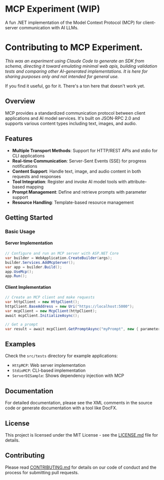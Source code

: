 # MCP Experiment (WIP)

A fun .NET implementation of the Model Context Protocol (MCP) for client-server communication with AI LLMs. 

# Contributing to MCP Experiment. 

*This was an experiment using Claude Code to generate an SDK from schema, directing it toward emulating minimal web apis, building validation tests and comparing other AI-generated implementations. It is here for sharing purposes only and not intended for general use.*

If you find it useful, go for it. There's a ton here that doesn't work yet. 

## Overview

MCP provides a standardized communication protocol between client applications and AI model services. It's built on JSON-RPC 2.0 and supports various content types including text, images, and audio.

## Features

- **Multiple Transport Methods**: Support for HTTP/REST APIs and stdio for CLI applications
- **Real-time Communication**: Server-Sent Events (SSE) for progress notifications 
- **Content Support**: Handle text, image, and audio content in both requests and responses
- **Tool Integration**: Register and invoke AI model tools with attribute-based mapping
- **Prompt Management**: Define and retrieve prompts with parameter support
- **Resource Handling**: Template-based resource management

## Getting Started

### Basic Usage

#### Server Implementation

```csharp
// Configure and run an MCP server with ASP.NET Core
var builder = WebApplication.CreateBuilder(args);
builder.Services.AddMcpServer();
var app = builder.Build();
app.UseMcp();
app.Run();
```

#### Client Implementation

```csharp
// Create an MCP client and make requests
var httpClient = new HttpClient();
httpClient.BaseAddress = new Uri("https://localhost:5000");
var mcpClient = new McpClient(httpClient);
await mcpClient.InitializeAsync();

// Get a prompt
var result = await mcpClient.GetPromptAsync("myPrompt", new { parameter = "value" });
```

## Examples

Check the `src/tests` directory for example applications:

- `HttpMCP`: Web server implementation 
- `StdioMCP`: CLI-based implementation
- `ServerDISample`: Shows dependency injection with MCP

## Documentation

For detailed documentation, please see the XML comments in the source code or generate documentation with a tool like DocFX.

## License

This project is licensed under the MIT License - see the [LICENSE.md](LICENSE.md) file for details.

## Contributing

Please read [CONTRIBUTING.md](CONTRIBUTING.md) for details on our code of conduct and the process for submitting pull requests.
